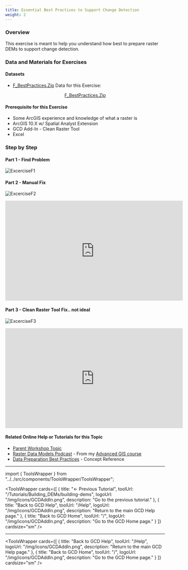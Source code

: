 ```yaml
---
title: Essential Best Practices to Support Change Detection
weight: 2
---
```


### Overview

This exercise is meant to help you understand how best to prepare raster DEMs to support change detection. 

### Data and Materials for Exercises

#### Datasets

- [F_BestPractices.Zip](http://etalweb.joewheaton.org/etal_workshops/GCD/2015_USU/F_BestPractices.zip) Data for this Exercise:

<div align="center">  
<a class="button" href="http://etalweb.joewheaton.org/etal_workshops/GCD/2015_USU/F_BestPractices.zip"><i class="fas fa-file-archive"></i>  F_BestPractices.Zip </a>
</div>

#### Prerequisite for this Exercise

- Some ArcGIS experience and knowledge of what a raster is
- ArcGIS 10.X w/ Spatial Analyst Extension
- GCD Add-In - Clean Raster Tool
- Excel

### Step by Step

#### Part 1 - Find Problem

![ExcerciseF1](/img/tutorials/ExcerciseF1.png)

#### Part 2 - Manual Fix

![ExcerciseF2](/img/tutorials/ExcerciseF2.png)

<iframe width="560" height="315" src="https://www.youtube.com/embed/HM9o_xK0iD4" frameBorder="0" allow="encrypted-media" allowFullScreen title="Best Practices Part 2"></iframe>

#### Part 3 - Clean Raster Tool Fix.. not ideal

![ExcerciseF3](/img/tutorials/ExcerciseF3.png)

<iframe width="560" height="315" src="https://www.youtube.com/embed/CWDE6mQPq-0" frameBorder="0" allow="encrypted-media" allowFullScreen title="Best Practices Part 3"></iframe>

#### Related Online Help or Tutorials for this Topic

- [Parent Workshop Topic](/Help/Workshops/workshop-topics/versions/3-day-workshop/1-Principles/f-essential-best-practices-to-support-change-detection)
- [Raster Data Models Podcast](http://gis.joewheaton.org/topics/digitalmaps/1-podcast#TOC-Raster-Data-Models) - From my [Advanced GIS course](http://gis.joewheaton.org/)
- [Data Preparation Best Practices](/gcd-concepts/data-preparation---best-practices) - Concept Reference


------

import { ToolsWrapper } from "../../src/components/ToolsWrapper/ToolsWrapper";

<ToolsWrapper
  cards={[
	{
	  title: "← Previous Tutorial",
	  toolUrl: "/Tutorials/Building_DEMs/building-dems",
	  logoUrl: "/img/icons/GCDAddIn.png",
	  description: "Go to the previous tutorial."
	},
	{
	  title: "Back to GCD Help",
	  toolUrl: "/Help",
	  logoUrl: "/img/icons/GCDAddIn.png",
	  description: "Return to the main GCD Help page."
	},
	{
	  title: "Back to GCD Home",
	  toolUrl: "/",
	  logoUrl: "/img/icons/GCDAddIn.png",
	  description: "Go to the GCD Home page."
	}
  ]}
  cardsize="sm"
/>

------

<ToolsWrapper
  cards={[
	{
	  title: "Back to GCD Help",
	  toolUrl: "/Help",
	  logoUrl: "/img/icons/GCDAddIn.png",
	  description: "Return to the main GCD Help page."
	},
	{
	  title: "Back to GCD Home",
	  toolUrl: "/",
	  logoUrl: "/img/icons/GCDAddIn.png",
	  description: "Go to the GCD Home page."
	}
  ]}
  cardsize="sm"
/>
